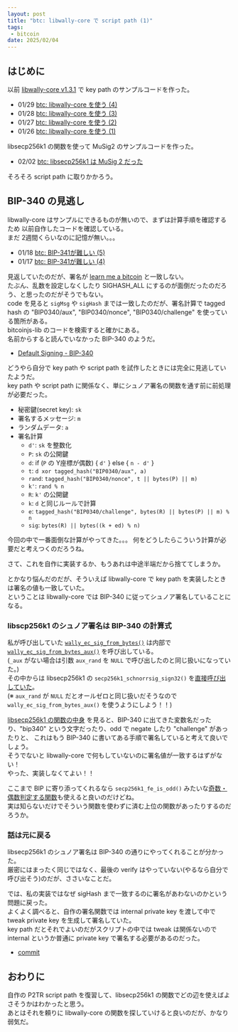 ```yaml
---
layout: post
title: "btc: libwally-core で script path (1)"
tags:
 - bitcoin
date: 2025/02/04
---
```


## はじめに

以前 [libwally-core v1.3.1](https://github.com/ElementsProject/libwally-core/tree/release_1.3.1) で key path のサンプルコードを作った。  

* 01/29 [btc: libwally-core を使う (4)](/2025/01/20250129-btc.html)
* 01/28 [btc: libwally-core を使う (3)](/2025/01/20250128-btc.html)
* 01/27 [btc: libwally-core を使う (2)](/2025/01/20250127-btc.html)
* 01/26 [btc: libwally-core を使う (1)](/2025/01/20250126-btc.html)

libsecp256k1 の関数を使って MuSig2 のサンプルコードを作った。

* 02/02 [btc: libsecp256k1 は MuSig 2 だった](20250202-btc.md)

そろそろ script path に取りかかろう。

## BIP-340 の見逃し

libwally-core はサンプルにできるものが無いので、まずは計算手順を確認するため
以前自作したコードを確認している。  
まだ 2週間くらいなのに記憶が無い。。。

* 01/18 [btc: BIP-341が難しい (5)](/2025/01/20250118-btc.html)
* 01/17 [btc: BIP-341が難しい (4)](/2025/01/20250117-btc.html)

見返していたのだが、署名が [learn me a bitcoin](https://learnmeabitcoin.com/technical/upgrades/taproot/#example-3-script-path-spend-signature) と一致しない。  
たぶん、乱数を設定しなくしたり SIGHASH_ALL にするのが面倒だったのだろう、と思ったのだがそうでもない。  
code を見ると `sigMsg` や `sigHash` までは一致したのだが、署名計算で tagged hash の "BIP0340/aux", "BIP0340/nonce", "BIP0340/challenge" を使っている箇所がある。  
bitcoinjs-lib のコードを検索すると確かにある。  
名前からすると読んでいなかった BIP-340 のようだ。

* [Default Signing - BIP-340](https://github.com/bitcoin/bips/blob/master/bip-0340.mediawiki#default-signing)

どうやら自分で key path や script path を試作したときには完全に見逃していたようだ。  
key path や script path に関係なく、単にシュノア署名の関数を通す前に前処理が必要だった。

* 秘密鍵(secret key): `sk`
* 署名するメッセージ: `m`
* ランダムデータ: `a`
* 署名計算
  * `d'`: `sk` を整数化
  * `P`: `sk` の公開鍵
  * `d`: if (`P` の Y座標が偶数) { `d'` } else { `n - d'` }
  * `t`: `d xor tagged_hash("BIP0340/aux", a)`
  * `rand`: `tagged_hash("BIP0340/nonce", t || bytes(P) || m)`
  * `k'`: `rand % n`
  * `R`: `k'` の公開鍵
  * `k`: `d` と同じルールで計算
  * `e`: `tagged_hash("BIP0340/challenge", bytes(R) || bytes(P) || m) % n`
  * `sig`: `bytes(R) || bytes((k + ed) % n)`

今回の中で一番面倒な計算がやってきた。。。
何をどうしたらこういう計算が必要だと考えつくのだろうね。

さて、これを自作に実装するか、もうあれは中途半端だから捨ててしまうか。

とかなり悩んだのだが、そういえば libwally-core で key path を実装したときは署名の値も一致していた。  
ということは libwally-core では BIP-340 に従ってシュノア署名していることになる。

### libscp256k1 のシュノア署名は BIP-340 の計算式

私が呼び出していた [`wally_ec_sig_from_bytes()`](https://wally.readthedocs.io/en/release_1.3.1/crypto.html#c.wally_ec_sig_from_bytes) は内部で [`wally_ec_sig_from_bytes_aux()`](https://wally.readthedocs.io/en/release_1.3.1/crypto.html#c.wally_ec_sig_from_bytes_aux) を呼び出している。  
(`_aux` がない場合は引数 `aux_rand` を `NULL` で呼び出したのと同じ扱いになっていた。)  
その中からは libsecp256k1 の `secp256k1_schnorrsig_sign32()` を[直接呼び出していた](https://github.com/ElementsProject/libwally-core/blob/release_1.3.1/src/sign.c#L343)。  
(※ `aux_rand` が `NULL` だとオールゼロと同じ扱いだそうなので `wally_ec_sig_from_bytes_aux()` を使うようにしよう！！)

[libsecp256k1 の関数の中身](https://github.com/bitcoin-core/secp256k1/blob/v0.6.0/src/modules/schnorrsig/main_impl.h#L133) を見ると、BIP-340 に出てきた変数名だったり、"bip340" という文字だったり、odd で negate したり "challenge" があったりと、
これはもう BIP-340 に書いてある手順で署名していると考えて良いでしょう。  
そうでないと libwally-core で何もしていないのに署名値が一致するはずがない！  
やった、実装しなくてよい！！

ここまで BIP に寄り添ってくれるなら `secp256k1_fe_is_odd()` みたいな[奇数・偶数判定する関数](https://blog.hirokuma.work/2025/01/20250112-btc.html#pubkey-%E3%81%AE-y%E5%BA%A7%E6%A8%99%E3%81%8C%E5%A5%87%E6%95%B0%E3%81%8B%E3%81%A9%E3%81%86%E3%81%8B)も使えると良いのだけどね。  
実は知らないだけでそういう関数を使わずに済む上位の関数があったりするのだろうか。

### 話は元に戻る

libsecp256k1 のシュノア署名は BIP-340 の通りにやってくれることが分かった。  
厳密にはまったく同じではなく、最後の verify はやっていない(やるなら自分で呼び出そう)のだが、ささいなことだ。

では、私の実装ではなぜ sigHash まで一致するのに署名があわないのかという問題に戻った。  
よくよく調べると、自作の署名関数では internal private key を渡して中で tweak private key を生成して署名していた。  
key path だとそれでよいのだがスクリプトの中では tweak は関係ないので internal というか普通に private key で署名する必要があるのだった。

* [commit](https://github.com/hirokuma/btc_lib/commit/5c4059b408f95b706204efb705aa5dadd878396e)

## おわりに

自作の P2TR script path を復習して、libsecp256k1 の関数でどの辺を使えばよさそうかはわかったと思う。  
あとはそれを頼りに libwally-core の関数を探していけると良いのだが、かなり弱気だ。
